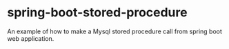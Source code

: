 # spring-boot-stored-procedure
An example of how to make a Mysql stored procedure call from spring boot web application.
